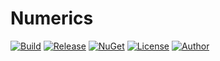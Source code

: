 # Numerics
[![Build](https://ci.appveyor.com/api/projects/status/xr8gf9exgnuq9a71?svg=true)](https://ci.appveyor.com/project/skthomasjr/learning)
[![Release](https://img.shields.io/github/release/skthomasjr/Learning.svg?maxAge=2592000)](https://github.com/skthomasjr/Learning/releases)
[![NuGet](https://img.shields.io/nuget/v/Learning.NET.svg)](https://www.nuget.org/packages/Learning.NET)
[![License](https://img.shields.io/github/license/skthomasjr/Learning.svg?maxAge=2592000)](LICENSE.md)
[![Author](https://img.shields.io/badge/author-Scott%20K.%20Thomas%2C%20Jr.-blue.svg?maxAge=2592000)](https://www.linkedin.com/in/skthomasjr)
